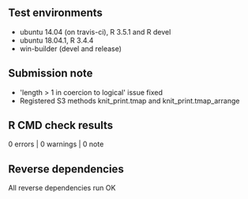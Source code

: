 ## Test environments
* ubuntu 14.04 (on travis-ci), R 3.5.1 and R devel
* ubuntu 18.04.1, R 3.4.4
* win-builder (devel and release)

## Submission note

* 'length > 1 in coercion to logical' issue fixed
* Registered S3 methods knit_print.tmap and knit_print.tmap_arrange

## R CMD check results

0 errors | 0 warnings | 0 note

## Reverse dependencies

All reverse dependencies run OK
